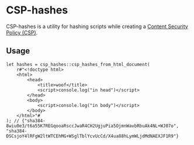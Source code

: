 # CSP-hashes

CSP-hashes is a utility for hashing scripts while creating a <a href="https://developer.mozilla.org/docs/Web/HTTP/CSP">Content Security Policy (CSP)</a>.

## Usage
```
let hashes = csp_hashes::csp_hashes_from_html_document(
    r#"<!doctype html>
    <html>
        <head>
            <title>woof</title>
            <script>console.log("in head")</script>
        </head>
        <body>
            <script>console.log("in body")</script>
        </body>
    </html>"#
); // {"sha384-8wiu0e3/t6a55K7REGqooaRsccJwaR4CH2UgjuPia5OjmnWavbRbuAk4NL+WJ07o", 
"sha384-DSCsjoY4lRFgW2ltWTCEhMG+WSglTblYcvUcCd/X4ua88hLymWLjdMdNAEXJF1R9"}
```